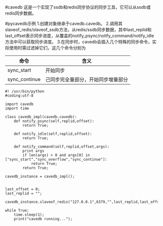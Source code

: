 #cavedb
这是一个实现了ssdb和redis同步协议的同步工具，它可以从ssdb或redis同步数据。

#pycavedb示例
1.创建对象继承于cavedb.cavedb。
2.调用其 slaveof_redis/slaveof_ssdb方法，从redis/ssdb同步数据，其中last_replid和last_offset表示同步进度，从覆盖的notify_psync/notify_command/notify_idle方法中可以获取同步进度。
3.在同步时，cavedb会插入几个特殊的同步命令，实际使用时需过滤掉它们，这几个命令分别为

| 命令  | 含义  |
| ------------ | ------------ |
| sync_start  | 开始同步  |
| sync_continue  |己同步完全量部分，开始同步增量部分   |



    #! /usr/bin/python
    #coding:utf-8

    import cavedb
    import time

    class cavedb_impl(cavedb.cavedb):
    	def notify_psync(self,replid,offset):
			return True;

    	def notify_idle(self,replid,offset):
			return True;

    	def notify_command(self,replid,offset,args):
    		print args
    		if len(args) > 0 and args[0] in ["sync_start","sync_overflow","sync_continue"]:
    			return True;
    		return True;

    cavedb_instance = cavedb_impl();


    last_offset = 0;
    last_replid = "";

    cavedb_instance.slaveof_redis("127.0.0.1",6379,"",last_replid,last_offset);

    while True:
    	time.sleep(1);
    	print("cavedb running...");
